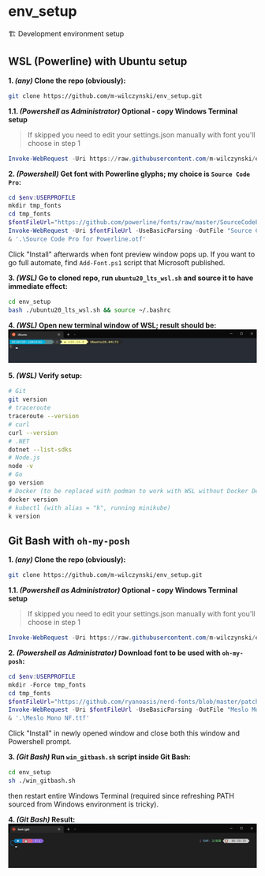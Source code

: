 # env_setup
🏗 Development environment setup


## WSL (Powerline) with Ubuntu setup

**1. *(any)* Clone the repo (obviously):**
```bash
git clone https://github.com/m-wilczynski/env_setup.git
```

**1.1. *(Powershell as Administrator)* Optional - copy Windows Terminal setup**
> If skipped you need to edit your settings.json manually with font you'll choose in step 1
```powershell
Invoke-WebRequest -Uri https://raw.githubusercontent.com/m-wilczynski/env_setup/main/win-term_settings.json -UseBasicParsing -OutFile $env:LOCALAPPDATA\Packages\Microsoft.WindowsTerminal_8wekyb3d8bbwe\LocalState\settings.json
```

**2. *(Powershell)* Get font with Powerline glyphs; my choice is `Source Code Pro`:**
```powershell
cd $env:USERPROFILE
mkdir tmp_fonts
cd tmp_fonts
$fontFileUrl="https://github.com/powerline/fonts/raw/master/SourceCodePro/Source%20Code%20Pro%20for%20Powerline.otf"
Invoke-WebRequest -Uri $fontFileUrl -UseBasicParsing -OutFile "Source Code Pro for Powerline.otf"
& '.\Source Code Pro for Powerline.otf'
```
Click "Install" afterwards when font preview window pops up.
If you want to go full automate, find `Add-Font.ps1` script that Microsoft published.

**3. *(WSL)* Go to cloned repo, run `ubuntu20_lts_wsl.sh` and source it to have immediate effect:**
```bash
cd env_setup
bash ./ubuntu20_lts_wsl.sh && source ~/.bashrc
```

**4. *(WSL)* Open new terminal window of WSL; result should be:**
![WSL Powerline](./wsl-powerline.PNG)


**5. *(WSL)* Verify setup:**
```bash
# Git
git version
# traceroute
traceroute --version
# curl
curl --version
# .NET
dotnet --list-sdks
# Node.js
node -v
# Go
go version
# Docker (to be replaced with podman to work with WSL without Docker Desktop)
docker version
# kubectl (with alias = "k", running minikube)
k version
```


## Git Bash with `oh-my-posh`

**1. *(any)* Clone the repo (obviously):**
```bash
git clone https://github.com/m-wilczynski/env_setup.git
```

**1.1. *(Powershell as Administrator)* Optional - copy Windows Terminal setup**
> If skipped you need to edit your settings.json manually with font you'll choose in step 1
```powershell
Invoke-WebRequest -Uri https://raw.githubusercontent.com/m-wilczynski/env_setup/main/win-term_settings.json -UseBasicParsing -OutFile $env:LOCALAPPDATA\Packages\Microsoft.WindowsTerminal_8wekyb3d8bbwe\LocalState\settings.json
```

**2. *(Powershell as Administrator)* Download font to be used with `oh-my-posh`:**
```powershell
cd $env:USERPROFILE
mkdir -Force tmp_fonts
cd tmp_fonts
$fontFileUrl="https://github.com/ryanoasis/nerd-fonts/blob/master/patched-fonts/Meslo/M/Regular/complete/Meslo%20LG%20M%20Regular%20Nerd%20Font%20Complete%20Mono%20Windows%20Compatible.ttf?raw=true"
Invoke-WebRequest -Uri $fontFileUrl -UseBasicParsing -OutFile "Meslo Mono NF.ttf"
& '.\Meslo Mono NF.ttf'
```
Click "Install" in newly opened window and close both this window and Powershell prompt.

**3. *(Git Bash)* Run `win_gitbash.sh` script inside Git Bash:**
```bash
cd env_setup
sh ./win_gitbash.sh
```
then restart entire Windows Terminal (required since refreshing PATH sourced from Windows environment is tricky).

**4. *(Git Bash)* Result:**
![Git Bash](./git-bash.png)